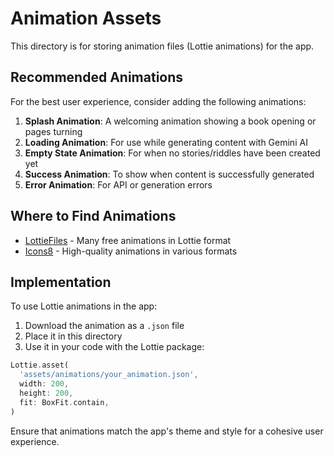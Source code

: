 # Animation Assets

This directory is for storing animation files (Lottie animations) for the app.

## Recommended Animations

For the best user experience, consider adding the following animations:

1. **Splash Animation**: A welcoming animation showing a book opening or pages turning
2. **Loading Animation**: For use while generating content with Gemini AI
3. **Empty State Animation**: For when no stories/riddles have been created yet
4. **Success Animation**: To show when content is successfully generated
5. **Error Animation**: For API or generation errors

## Where to Find Animations

- [LottieFiles](https://lottiefiles.com/) - Many free animations in Lottie format
- [Icons8](https://icons8.com/animations) - High-quality animations in various formats

## Implementation

To use Lottie animations in the app:

1. Download the animation as a `.json` file
2. Place it in this directory
3. Use it in your code with the Lottie package:

```dart
Lottie.asset(
  'assets/animations/your_animation.json',
  width: 200,
  height: 200,
  fit: BoxFit.contain,
)
```

Ensure that animations match the app's theme and style for a cohesive user experience. 